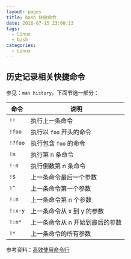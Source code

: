 ```yaml
---
layout: pages
title: bash 快捷命令
date: 2018-07-15 23:00:13
tags:
  - Linux
  - bash
categories:
  - Linux
---
```


## 历史记录相关快捷命令
参见：`man history`。下面节选一部分：

| 命令    | 说明                            |
| ------- | ------------------------------- |
| `!!`    | 执行上一条命令                  |
| `!foo`  | 执行以 `foo` 开头的命令         |
| `!?foo` | 执行包含 `foo` 的命令           |
| `!n`    | 执行第 n 条命令                 |
| `!-n`   | 执行倒数第 n 条命令             |
| `!$`    | 上一条命令最后一个参数          |
| `!^`    | 上一条命令第一个参数            |
| `!:n`   | 上一条命令第 n 个参数           |
| `!:x-y` | 上一条命令从 x 到 y 的参数      |
| `!:n*`  | 上一条命令从 n 开始到最后的参数 |
| `!*`    | 上一条命令的所有参数            |

参考资料：[高效使用命令行](https://talk.linuxtoy.org/cli-tips/#1)